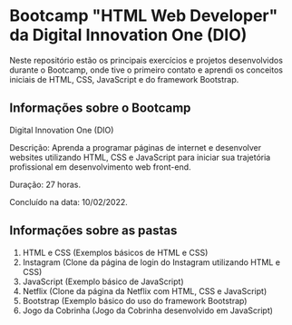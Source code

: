 # Bootcamp "HTML Web Developer" da Digital Innovation One (DIO)
Neste repositório estão os principais exercícios e projetos desenvolvidos durante o Bootcamp, onde tive o primeiro contato e aprendi os conceitos iniciais de HTML, CSS, JavaScript e do framework Bootstrap.
## Informações sobre o Bootcamp
Digital Innovation One (DIO)

Descrição: Aprenda a programar páginas de internet e desenvolver websites utilizando HTML, CSS e JavaScript para iniciar sua trajetória profissional em desenvolvimento web front-end.

Duração: 27 horas.

Concluído na data: 10/02/2022.
## Informações sobre as pastas
1. HTML e CSS (Exemplos básicos de HTML e CSS)
2. Instagram (Clone da página de login do Instagram utilizando HTML e CSS)
3. JavaScript (Exemplo básico de JavaScript)
4. Netflix (Clone da página da Netflix com HTML, CSS e JavaScript)
5. Bootstrap (Exemplo básico do uso do framework Bootstrap)
6. Jogo da Cobrinha (Jogo da Cobrinha desenvolvido em JavaScript)
